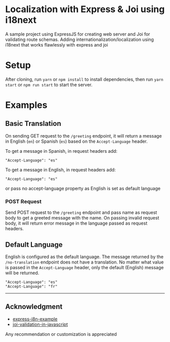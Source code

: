 # Localization with Express & Joi using i18next

A sample project using ExpressJS for creating web server and Joi for validating route schemas. Adding internationalization/localization using i18next that works flawlessly with express and joi

# Setup

After cloning, run `yarn` or `npm install` to install dependencies, then run `yarn start` or `npm run start` to start the server.

# Examples

## Basic Translation

On sending GET request to the `/greeting` endpoint, it will return a message in English (`en`) or Spanish (`es`) based on the `Accept-Language` header.

To get a message in Spanish, in request headers add:

```
"Accept-Language": "es"
```

To get a message in English, in request headers add:

```
"Accept-Language": "es"
```

or pass no accept-language property as English is set as default language

### POST Request

Send POST request to the `/greeting` endpoint and pass name as request body to get a greeted message with the name.
On passing invalid request body, it will return error message in the language passed as request headers.

## Default Language

English is configured as the default language. The message returned by the `/no-translation` endpoint does not have a translation. No matter what value is passed in the `Accept-Language` header, only the default (English) message will be returned.

```
"Accept-Language": "es"
"Accept-Language": "fr"
```

---

## Acknowledgment

- [express-i8n-example](https://dev.to/bmanley91/express-i18n-made-easy-2d2o)
- [joi-validation-in-javascript](https://dev.to/pestrinmarco/joi-validation-in-javascript-how-to-translate-the-errors-35p7)

Any recommendation or customization is appreciated
